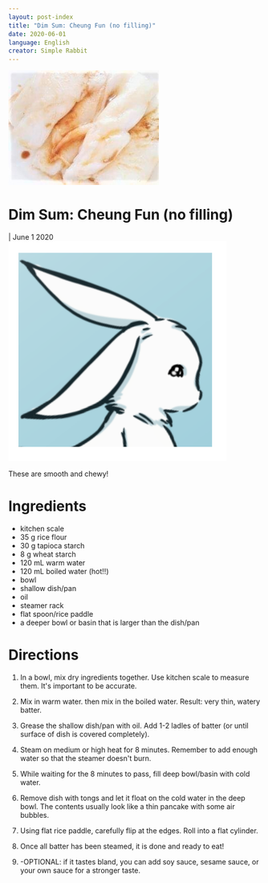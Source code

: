 ```yaml
---
layout: post-index
title: "Dim Sum: Cheung Fun (no filling)"
date: 2020-06-01
language: English
creator: Simple Rabbit
---
```


<link rel="stylesheet" type="text/css" media="all" href="post-index.css" />

<div class ="postBanner">
  <img src="/../../../images/posts/dimsum1.jpg" alt="Cheung Fun">
  <div class ="postTitle">
     <h1>Dim Sum: Cheung Fun (no filling)</h1>
     <h0> | June 1 2020</h0>
  </div>
</div>
               
<div class="rabbitComment">
  <img src="/../../../images/posts/simple_rabbit_right_profile.png" alt="Simple Rabbit">
  <p>These are smooth and chewy!</p>
</div>

# Ingredients
* kitchen scale
* 35 g rice flour
* 30 g tapioca starch
* 8 g wheat starch
* 120 mL warm water
* 120 mL boiled water (hot!!)
* bowl
* shallow dish/pan
* oil
* steamer rack
* flat spoon/rice paddle 
* a deeper bowl or basin that is larger than the dish/pan

# Directions
1. In a bowl, mix dry ingredients together. Use kitchen scale to measure them. It's important to be accurate.

2. Mix in warm water. then mix in the boiled water. Result: very thin, watery batter.

3. Grease the shallow dish/pan with oil. Add 1-2 ladles of batter (or until surface of dish is covered completely).

4. Steam on medium or high heat for 8 minutes. Remember to add enough water so that the steamer doesn't burn.

5. While waiting for the 8 minutes to pass, fill deep bowl/basin with cold water.

6. Remove dish with tongs and let it float on the cold water in the deep bowl. The contents usually look like a thin pancake with some air bubbles.

7. Using flat rice paddle, carefully flip at the edges. Roll into a flat cylinder.

8. Once all batter has been steamed, it is done and ready to eat!

9. -OPTIONAL: if it tastes bland, you can add soy sauce, sesame sauce, or your own sauce for a stronger taste. 
